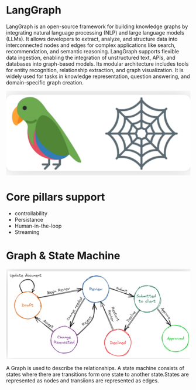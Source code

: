 # LangGraph 
 


LangGraph is an open-source framework for building knowledge graphs by integrating natural language processing (NLP) and large language models (LLMs). It allows developers to extract, analyze, and structure data into interconnected nodes and edges for complex applications like search, recommendation, and semantic reasoning. LangGraph supports flexible data ingestion, enabling the integration of unstructured text, APIs, and databases into graph-based models. Its modular architecture includes tools for entity recognition, relationship extraction, and graph visualization. It is widely used for tasks in knowledge representation, question answering, and domain-specific graph creation.

![langgraph](../images/LangGraph.png)

# Core pillars support

  - controllability
  - Persistance
  - Human-in-the-loop
  - Streaming

# Graph & State Machine

![state-machine](../images/State-Machine.png)

A Graph is used to describe the relationships. A state machine consists of states where there are transitions form one state to another state.States are represented as nodes and transiions are represented as edges.

